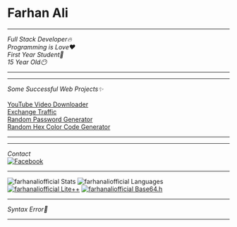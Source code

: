 # Farhan Ali
___
_*Full Stack Developer*🔥_<br>
_*Programming is Love*❤️_<br>
_*First Year Student*🌚_<br>
_*15 Year Old*😶_<br>
___
___
_*Some Successful Web Projects*✨_<br><br>
<a href="https://ytdown.ga/">YouTube Video Downloader</a><br>
<a href="https://exchangetraffic.ml">Exchange Traffic</a><br>
<a href="https://farhanaliofficial.github.io/Random-Password-Generator/">Random Password Generator</a><br>
<a href="https://farhanaliofficial.github.io/Hex-Color-Code-Generator/">Random Hex Color Code Generator</a>
___
___
_Contact_<br>
[![Facebook](https://img.shields.io/badge/Facebook-Farhan%20Ali-blue?style=flat-square&logo=facebook)](https://www.facebook.com/farhan.ali.0001)
___
![farhanaliofficial Stats](https://github-readme-stats.vercel.app/api?username=farhanaliofficial&show_icons=true&theme=dracula)
![farhanaliofficial Languages](https://github-readme-stats.vercel.app/api/top-langs/?username=farhanaliofficial&theme=dracula)
[![farhanaliofficial Lite++](https://github-readme-stats.vercel.app/api/pin/?username=farhanaliofficial&repo=Lite&show_owner=true&theme=dracula)](https://github.com/farhanaliofficial/Lite)
[![farhanaliofficial Base64.h](https://github-readme-stats.vercel.app/api/pin/?username=farhanaliofficial&repo=Base64.h&show_owner=true&theme=dracula)](https://github.com/farhanaliofficial/Base64.h)
___
_*Syntax Error*🤧_
___
